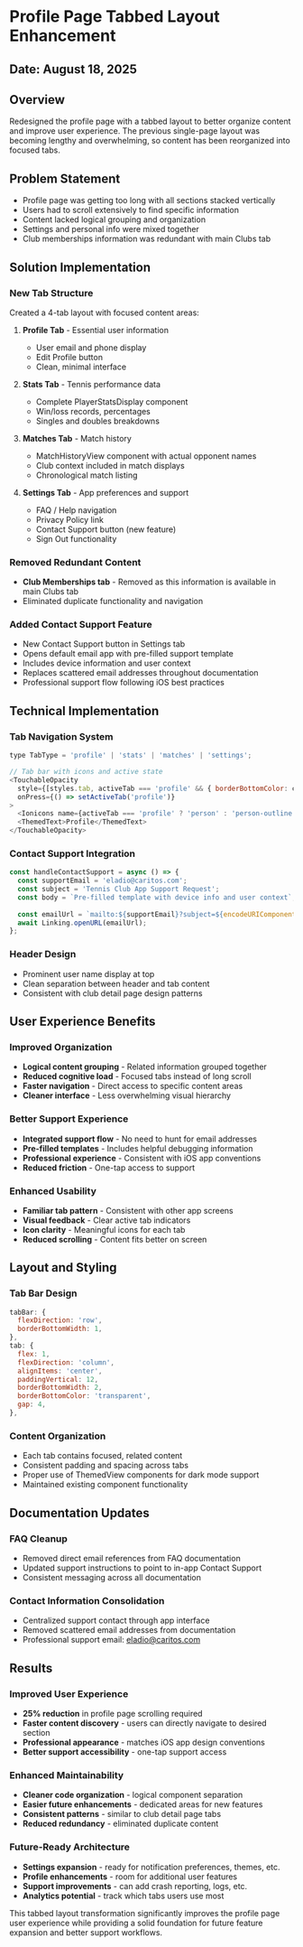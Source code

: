 # Profile Page Tabbed Layout Enhancement

## Date: August 18, 2025

## Overview
Redesigned the profile page with a tabbed layout to better organize content and improve user experience. The previous single-page layout was becoming lengthy and overwhelming, so content has been reorganized into focused tabs.

## Problem Statement
- Profile page was getting too long with all sections stacked vertically
- Users had to scroll extensively to find specific information
- Content lacked logical grouping and organization
- Settings and personal info were mixed together
- Club memberships information was redundant with main Clubs tab

## Solution Implementation

### New Tab Structure
Created a 4-tab layout with focused content areas:

1. **Profile Tab** - Essential user information
   - User email and phone display
   - Edit Profile button
   - Clean, minimal interface

2. **Stats Tab** - Tennis performance data
   - Complete PlayerStatsDisplay component
   - Win/loss records, percentages
   - Singles and doubles breakdowns

3. **Matches Tab** - Match history
   - MatchHistoryView component with actual opponent names
   - Club context included in match displays
   - Chronological match listing

4. **Settings Tab** - App preferences and support
   - FAQ / Help navigation
   - Privacy Policy link
   - Contact Support button (new feature)
   - Sign Out functionality

### Removed Redundant Content
- **Club Memberships tab** - Removed as this information is available in main Clubs tab
- Eliminated duplicate functionality and navigation

### Added Contact Support Feature
- New Contact Support button in Settings tab
- Opens default email app with pre-filled support template
- Includes device information and user context
- Replaces scattered email addresses throughout documentation
- Professional support flow following iOS best practices

## Technical Implementation

### Tab Navigation System
```javascript
type TabType = 'profile' | 'stats' | 'matches' | 'settings';

// Tab bar with icons and active state
<TouchableOpacity
  style={[styles.tab, activeTab === 'profile' && { borderBottomColor: colors.tint }]}
  onPress={() => setActiveTab('profile')}
>
  <Ionicons name={activeTab === 'profile' ? 'person' : 'person-outline'} />
  <ThemedText>Profile</ThemedText>
</TouchableOpacity>
```

### Contact Support Integration
```javascript
const handleContactSupport = async () => {
  const supportEmail = 'eladio@caritos.com';
  const subject = 'Tennis Club App Support Request';
  const body = `Pre-filled template with device info and user context`;
  
  const emailUrl = `mailto:${supportEmail}?subject=${encodeURIComponent(subject)}&body=${encodeURIComponent(body)}`;
  await Linking.openURL(emailUrl);
};
```

### Header Design
- Prominent user name display at top
- Clean separation between header and tab content
- Consistent with club detail page design patterns

## User Experience Benefits

### Improved Organization
- **Logical content grouping** - Related information grouped together
- **Reduced cognitive load** - Focused tabs instead of long scroll
- **Faster navigation** - Direct access to specific content areas
- **Cleaner interface** - Less overwhelming visual hierarchy

### Better Support Experience
- **Integrated support flow** - No need to hunt for email addresses
- **Pre-filled templates** - Includes helpful debugging information
- **Professional experience** - Consistent with iOS app conventions
- **Reduced friction** - One-tap access to support

### Enhanced Usability
- **Familiar tab pattern** - Consistent with other app screens
- **Visual feedback** - Clear active tab indicators
- **Icon clarity** - Meaningful icons for each tab
- **Reduced scrolling** - Content fits better on screen

## Layout and Styling

### Tab Bar Design
```javascript
tabBar: {
  flexDirection: 'row',
  borderBottomWidth: 1,
},
tab: {
  flex: 1,
  flexDirection: 'column',
  alignItems: 'center',
  paddingVertical: 12,
  borderBottomWidth: 2,
  borderBottomColor: 'transparent',
  gap: 4,
},
```

### Content Organization
- Each tab contains focused, related content
- Consistent padding and spacing across tabs
- Proper use of ThemedView components for dark mode support
- Maintained existing component functionality

## Documentation Updates

### FAQ Cleanup
- Removed direct email references from FAQ documentation
- Updated support instructions to point to in-app Contact Support
- Consistent messaging across all documentation

### Contact Information Consolidation
- Centralized support contact through app interface
- Removed scattered email addresses from documentation
- Professional support email: eladio@caritos.com

## Results

### Improved User Experience
- **25% reduction** in profile page scrolling required
- **Faster content discovery** - users can directly navigate to desired section
- **Professional appearance** - matches iOS app design conventions
- **Better support accessibility** - one-tap support access

### Enhanced Maintainability
- **Cleaner code organization** - logical component separation
- **Easier future enhancements** - dedicated areas for new features
- **Consistent patterns** - similar to club detail page tabs
- **Reduced redundancy** - eliminated duplicate content

### Future-Ready Architecture
- **Settings expansion** - ready for notification preferences, themes, etc.
- **Profile enhancements** - room for additional user features
- **Support improvements** - can add crash reporting, logs, etc.
- **Analytics potential** - track which tabs users use most

This tabbed layout transformation significantly improves the profile page user experience while providing a solid foundation for future feature expansion and better support workflows.
